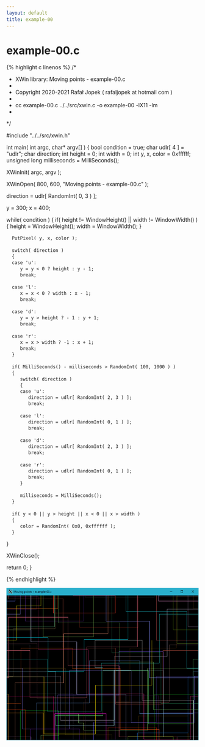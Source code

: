 ```yaml
---
layout: default
title: example-00
---
```


# example-00.c

{% highlight c linenos %}
/*
 * XWin library: Moving points - example-00.c
 *
 * Copyright 2020-2021 Rafał Jopek ( rafaljopek at hotmail com )
 *
 * cc example-00.c ../../src/xwin.c -o example-00 -lX11 -lm
 *
 */

#include "../../src/xwin.h"

int main( int argc, char* argv[] )
{
   bool condition = true;
   char udlr[ 4 ] = "udlr";
   char direction;
   int height = 0;
   int width = 0;
   int y, x, color = 0xffffff;
   unsigned long milliseconds = MilliSeconds();

   XWinInit( argc, argv );

   XWinOpen( 800, 600, "Moving points - example-00.c" );

   direction = udlr[ RandomInt( 0, 3 ) ];

   y = 300;
   x = 400;

   while( condition )
   {
      if( height != WindowHeight() || width != WindowWidth() )
      {
         height = WindowHeight();
         width = WindowWidth();
      }

      PutPixel( y, x, color );

      switch( direction )
      {
      case 'u':
         y = y < 0 ? height : y - 1;
         break;

      case 'l':
         x = x < 0 ? width : x - 1;
         break;

      case 'd':
         y = y > height ? - 1 : y + 1;
         break;

      case 'r':
         x = x > width ? -1 : x + 1;
         break;
      }

      if( MilliSeconds() - milliseconds > RandomInt( 100, 1000 ) )
      {
         switch( direction )
         {
         case 'u':
            direction = udlr[ RandomInt( 2, 3 ) ];
            break;

         case 'l':
            direction = udlr[ RandomInt( 0, 1 ) ];
            break;

         case 'd':
            direction = udlr[ RandomInt( 2, 3 ) ];
            break;

         case 'r':
            direction = udlr[ RandomInt( 0, 1 ) ];
            break;
         }

         milliseconds = MilliSeconds();
      }

      if( y < 0 || y > height || x < 0 || x > width )
      {
         color = RandomInt( 0x0, 0xffffff );
      }
   }

   XWinClose();

   return 0;
}

{% endhighlight %}

![XWin](../../assets/img/moving_points/example-00.png)